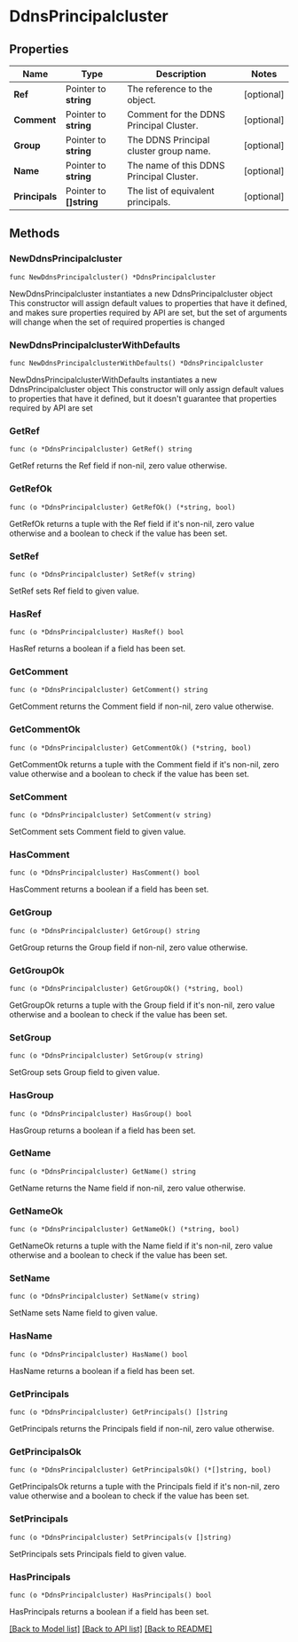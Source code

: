 # DdnsPrincipalcluster

## Properties

Name | Type | Description | Notes
------------ | ------------- | ------------- | -------------
**Ref** | Pointer to **string** | The reference to the object. | [optional] 
**Comment** | Pointer to **string** | Comment for the DDNS Principal Cluster. | [optional] 
**Group** | Pointer to **string** | The DDNS Principal cluster group name. | [optional] 
**Name** | Pointer to **string** | The name of this DDNS Principal Cluster. | [optional] 
**Principals** | Pointer to **[]string** | The list of equivalent principals. | [optional] 

## Methods

### NewDdnsPrincipalcluster

`func NewDdnsPrincipalcluster() *DdnsPrincipalcluster`

NewDdnsPrincipalcluster instantiates a new DdnsPrincipalcluster object
This constructor will assign default values to properties that have it defined,
and makes sure properties required by API are set, but the set of arguments
will change when the set of required properties is changed

### NewDdnsPrincipalclusterWithDefaults

`func NewDdnsPrincipalclusterWithDefaults() *DdnsPrincipalcluster`

NewDdnsPrincipalclusterWithDefaults instantiates a new DdnsPrincipalcluster object
This constructor will only assign default values to properties that have it defined,
but it doesn't guarantee that properties required by API are set

### GetRef

`func (o *DdnsPrincipalcluster) GetRef() string`

GetRef returns the Ref field if non-nil, zero value otherwise.

### GetRefOk

`func (o *DdnsPrincipalcluster) GetRefOk() (*string, bool)`

GetRefOk returns a tuple with the Ref field if it's non-nil, zero value otherwise
and a boolean to check if the value has been set.

### SetRef

`func (o *DdnsPrincipalcluster) SetRef(v string)`

SetRef sets Ref field to given value.

### HasRef

`func (o *DdnsPrincipalcluster) HasRef() bool`

HasRef returns a boolean if a field has been set.

### GetComment

`func (o *DdnsPrincipalcluster) GetComment() string`

GetComment returns the Comment field if non-nil, zero value otherwise.

### GetCommentOk

`func (o *DdnsPrincipalcluster) GetCommentOk() (*string, bool)`

GetCommentOk returns a tuple with the Comment field if it's non-nil, zero value otherwise
and a boolean to check if the value has been set.

### SetComment

`func (o *DdnsPrincipalcluster) SetComment(v string)`

SetComment sets Comment field to given value.

### HasComment

`func (o *DdnsPrincipalcluster) HasComment() bool`

HasComment returns a boolean if a field has been set.

### GetGroup

`func (o *DdnsPrincipalcluster) GetGroup() string`

GetGroup returns the Group field if non-nil, zero value otherwise.

### GetGroupOk

`func (o *DdnsPrincipalcluster) GetGroupOk() (*string, bool)`

GetGroupOk returns a tuple with the Group field if it's non-nil, zero value otherwise
and a boolean to check if the value has been set.

### SetGroup

`func (o *DdnsPrincipalcluster) SetGroup(v string)`

SetGroup sets Group field to given value.

### HasGroup

`func (o *DdnsPrincipalcluster) HasGroup() bool`

HasGroup returns a boolean if a field has been set.

### GetName

`func (o *DdnsPrincipalcluster) GetName() string`

GetName returns the Name field if non-nil, zero value otherwise.

### GetNameOk

`func (o *DdnsPrincipalcluster) GetNameOk() (*string, bool)`

GetNameOk returns a tuple with the Name field if it's non-nil, zero value otherwise
and a boolean to check if the value has been set.

### SetName

`func (o *DdnsPrincipalcluster) SetName(v string)`

SetName sets Name field to given value.

### HasName

`func (o *DdnsPrincipalcluster) HasName() bool`

HasName returns a boolean if a field has been set.

### GetPrincipals

`func (o *DdnsPrincipalcluster) GetPrincipals() []string`

GetPrincipals returns the Principals field if non-nil, zero value otherwise.

### GetPrincipalsOk

`func (o *DdnsPrincipalcluster) GetPrincipalsOk() (*[]string, bool)`

GetPrincipalsOk returns a tuple with the Principals field if it's non-nil, zero value otherwise
and a boolean to check if the value has been set.

### SetPrincipals

`func (o *DdnsPrincipalcluster) SetPrincipals(v []string)`

SetPrincipals sets Principals field to given value.

### HasPrincipals

`func (o *DdnsPrincipalcluster) HasPrincipals() bool`

HasPrincipals returns a boolean if a field has been set.


[[Back to Model list]](../README.md#documentation-for-models) [[Back to API list]](../README.md#documentation-for-api-endpoints) [[Back to README]](../README.md)


